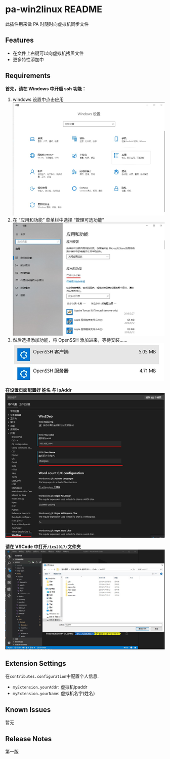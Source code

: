 # pa-win2linux README

此插件用来做 PA 时随时向虚拟机同步文件

## Features

* 在文件上右键可以向虚拟机拷贝文件
* 更多特性添加中

## Requirements

**首先，请在 Windows 中开启 ssh 功能：**
1. windows 设置中点击应用
![1](https://raw.githubusercontent.com/FutureYu/PA_W2D/master/img/1.jpg)
2. 在 “应用和功能” 菜单栏中选择 “管理可选功能”
![2](https://raw.githubusercontent.com/FutureYu/PA_W2D/master/img/2.jpg)
3. 然后选择添加功能，将 OpenSSH 添加进来，等待安装......
![3](https://raw.githubusercontent.com/FutureYu/PA_W2D/master/img/3.jpg)


**在设置页面配置好 姓名 与 IpAddr**
![4](https://raw.githubusercontent.com/FutureYu/PA_W2D/master/img/4.jpg)

**请在 VSCode 中打开`/ics2017/`文件夹**
![5](https://raw.githubusercontent.com/FutureYu/PA_W2D/master/img/5.jpg)

## Extension Settings

在`contributes.configuration`中配置个人信息.

* `myExtension.yourAddr`: 虚拟机ipaddr
* `myExtension.yourName`: 虚拟机名字(姓名)

## Known Issues

暂无

## Release Notes

第一版
